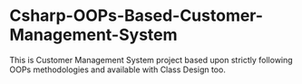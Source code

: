 # Csharp-OOPs-Based-Customer-Management-System
This is Customer Management System project based upon strictly following OOPs methodologies and available with Class Design too.

